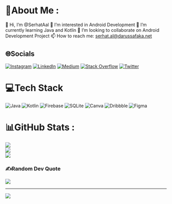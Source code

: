 # 💫About Me :
👋 Hi, I’m @SerhatAal
👀 I’m interested in Android Development
🌱 I’m currently learning Java and Kotlin
💞️ I’m looking to collaborate on Android Development Project
📫 How to reach me: serhat.al@darussafaka.net

## 🌐Socials
[![Instagram](https://img.shields.io/badge/Instagram-%23E4405F.svg?logo=Instagram&logoColor=white)](https://instagram.com/https://www.instagram.com/serhataal/) [![LinkedIn](https://img.shields.io/badge/LinkedIn-%230077B5.svg?logo=linkedin&logoColor=white)](https://linkedin.com/in/https://www.linkedin.com/in/serhat-al-403317102/) [![Medium](https://img.shields.io/badge/Medium-12100E?logo=medium&logoColor=white)](https://medium.com/@https://medium.com/@serhat.al) [![Stack Overflow](https://img.shields.io/badge/-Stackoverflow-FE7A16?logo=stack-overflow&logoColor=white)](https://stackoverflow.com/users/18862884) [![Twitter](https://img.shields.io/badge/Twitter-%231DA1F2.svg?logo=Twitter&logoColor=white)](https://twitter.com/https://twitter.com/serhat_al) 

# 💻Tech Stack
![Java](https://img.shields.io/badge/java-%23ED8B00.svg?style=plastic&logo=java&logoColor=white) ![Kotlin](https://img.shields.io/badge/kotlin-%230095D5.svg?style=plastic&logo=kotlin&logoColor=white) ![Firebase](https://img.shields.io/badge/firebase-%23039BE5.svg?style=plastic&logo=firebase) ![SQLite](https://img.shields.io/badge/sqlite-%2307405e.svg?style=plastic&logo=sqlite&logoColor=white) ![Canva](https://img.shields.io/badge/Canva-%2300C4CC.svg?style=plastic&logo=Canva&logoColor=white) ![Dribbble](https://img.shields.io/badge/Dribbble-EA4C89?style=plastic&logo=dribbble&logoColor=white) 	![Figma](https://img.shields.io/badge/figma-%23F24E1E.svg?style=plastic&logo=figma&logoColor=white)
# 📊GitHub Stats :
![](https://github-readme-stats.vercel.app/api?username=SerhatAal&theme=vue-dark&hide_border=true&include_all_commits=false&count_private=true)<br/>
![](https://github-readme-streak-stats.herokuapp.com/?user=SerhatAal&theme=vue-dark&hide_border=true)<br/>
![](https://github-readme-stats.vercel.app/api/top-langs/?username=SerhatAal&theme=vue-dark&hide_border=true&include_all_commits=false&count_private=true&layout=compact)

### ✍️Random Dev Quote
![](https://quotes-github-readme.vercel.app/api?type=horizontal&theme=tokyonight)

---
[![](https://visitcount.itsvg.in/api?id=SerhatAal&icon=0&color=3)](https://visitcount.itsvg.in)
